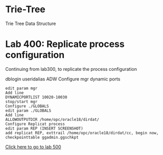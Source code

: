 # Trie-Tree
Trie Tree Data Structure

# Lab 400: Replicate process configuration

Continuing from lab300, to replicate the process configuration


dblogin useridalias ADW
Configure mgr dynamic ports

```
edit param mgr
Add line
DYNAMICPORTLIST 10020-10030
stop/start mgr
Configure ./GLOBALS
edit param ./GLOBALS
Add line
ALLOWOUTPUTDIR /home/opc/oracle18/dirdat/
Configure Replicat process
edit param REP (INSERT SCREENSHOT)
add replicat REP, exttrail /home/opc/oracle18/dirdat/cc, begin now, checkpointtable ggadmin.ggschkpt
```

[Click here to go to lab 500](https://github.com/GaryHostt/GoldenGate2ADB/blob/master/Lab500.md)
